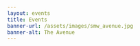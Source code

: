 ```yaml
---
layout: events
title: Events
banner-url: /assets/images/smw_avenue.jpg
banner-alt: The Avenue
---
```

